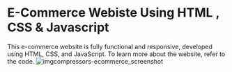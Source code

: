 # E-Commerce Webiste Using HTML , CSS & Javascript
This e-commerce website is fully functional and responsive, developed using HTML, CSS, and JavaScript. To learn more about the website, refer to the code.
![imgcompressors-ecommerce_screenshot](https://github.com/JayeshST/Ecommerce_Fashion/assets/106459842/b0ad8909-b642-4186-902c-4bd5950f47e4)
